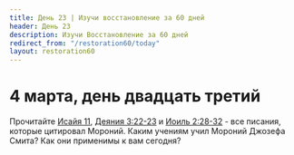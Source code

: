 ```yaml
---
title: Дeнь 23 | Изучи восстановление за 60 дней
header: День 23
description: Изучи Восстановление за 60 дней
redirect_from: "/restoration60/today"
layout: restoration60
---
```


# 4 марта, день двадцать третий

Прочитайте [Исайя 11](https://allbible.info/bible/sinodal/isa/11/), [Деяния 3:22-23](http://allbible.info/bible/sinodal/ac/3#22-23) и [Иоиль 2:28-32](http://allbible.info/bible/sinodal/joe/2#28-32) - все писания, которые цитировал Мороний. Каким учениям учил Мороний Джозефа Смита? Как они применимы к вам сегодня?